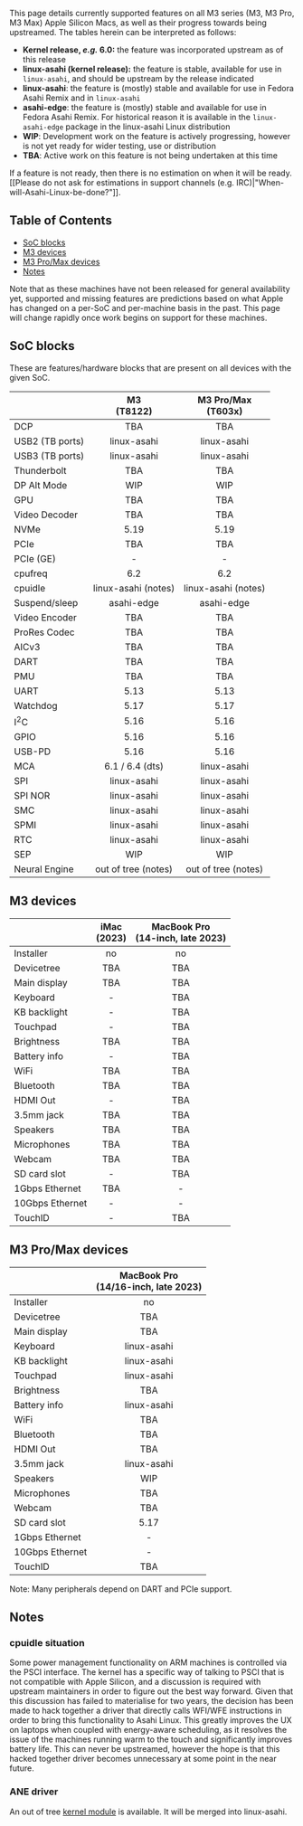 This page details currently supported features on all M3 series (M3, M3 Pro, M3 Max) Apple Silicon Macs, as well as
their progress towards being upstreamed. The tables herein can be interpreted as follows:

* **Kernel release, *e.g.* 6.0:** the feature was incorporated upstream as of this release
* **linux-asahi (kernel release):** the feature is stable, available for use in `linux-asahi`, and should be upstream by the release indicated
* **linux-asahi**: the feature is (mostly) stable and available for use in Fedora Asahi Remix and in `linux-asahi`
* **asahi-edge**: the feature is (mostly) stable and available for use in Fedora Asahi Remix. For historical reason it is available in the `linux-asahi-edge` package in the linux-asahi Linux distribution
* **WIP**: Development work on the feature is actively progressing, however is not yet ready for wider testing, use or distribution
* **TBA**: Active work on this feature is not being undertaken at this time

If a feature is not ready, then there is no estimation on when it will be ready. [[Please do not ask for estimations in support channels (e.g. IRC)|"When-will-Asahi-Linux-be-done?"]]. 

## Table of Contents
- [SoC blocks](#soc-blocks)
- [M3 devices](#m3-devices)
- [M3 Pro/Max devices](#m3-promax-devices)
- [Notes](#notes)

Note that as these machines have not been released for general availability yet, supported and missing features are predictions based on what Apple has changed
on a per-SoC and per-machine basis in the past. This page will change rapidly once work begins on support for these machines.

## SoC blocks
These are features/hardware blocks that are present on all devices with the given SoC.

|                  | M3<br>(T8122)        | M3 Pro/Max<br>(T603x)       |
|------------------|:--------------------:|:---------------------------:|
| DCP              | TBA                  | TBA                         |
| USB2 (TB ports)  | linux-asahi          | linux-asahi                 |
| USB3 (TB ports)  | linux-asahi          | linux-asahi                 |
| Thunderbolt      | TBA                  | TBA                         |
| DP Alt Mode      | WIP                  | WIP                         |
| GPU              | TBA                  | TBA                         |
| Video Decoder    | TBA                  | TBA                         |
| NVMe             | 5.19                 | 5.19                        |
| PCIe             | TBA                  | TBA                         |
| PCIe (GE)        | -                    | -                           |
| cpufreq          | 6.2                  | 6.2                         |
| cpuidle          | linux-asahi (notes)  | linux-asahi (notes)         |
| Suspend/sleep    | asahi-edge           | asahi-edge                  |
| Video Encoder    | TBA                  | TBA                         |
| ProRes Codec     | TBA                  | TBA                         |
| AICv3            | TBA                  | TBA                         |
| DART             | TBA                  | TBA                         |
| PMU              | TBA                  | TBA                         |
| UART             | 5.13                 | 5.13                        |
| Watchdog         | 5.17                 | 5.17                        |
| I<sup>2</sup>C   | 5.16                 | 5.16                        |
| GPIO             | 5.16                 | 5.16                        |
| USB-PD           | 5.16                 | 5.16                        |
| MCA              | 6.1 / 6.4 (dts)      | linux-asahi                 |
| SPI              | linux-asahi          | linux-asahi                 |
| SPI NOR          | linux-asahi          | linux-asahi                 |
| SMC              | linux-asahi          | linux-asahi                 |
| SPMI             | linux-asahi          | linux-asahi                 |
| RTC              | linux-asahi          | linux-asahi                 |
| SEP              | WIP                  | WIP                         |
| Neural Engine    | out of tree (notes)  | out of tree  (notes)        |


## M3 devices
|                    | iMac<br>(2023)     | MacBook Pro<br>(14-inch, late 2023) |
|--------------------|:------------------:|:-----------------------------------:|
| Installer          | no                 | no                                  |
| Devicetree         | TBA                | TBA                                 |
| Main display       | TBA                | TBA                                 |
| Keyboard           | -                  | TBA                                 |
| KB backlight       | -                  | TBA                                 |
| Touchpad           | -                  | TBA                                 |
| Brightness         | TBA                | TBA                                 |
| Battery info       | -                  | TBA                                 |
| WiFi               | TBA                | TBA                                 |
| Bluetooth          | TBA                | TBA                                 |
| HDMI Out           | -                  | TBA                                 |
| 3.5mm jack         | TBA                | TBA                                 |
| Speakers           | TBA                | TBA                                 |
| Microphones        | TBA                | TBA                                 |
| Webcam             | TBA                | TBA                                 |
| SD card slot       | -                  | TBA                                 |
| 1Gbps Ethernet     | TBA                | -                                   |
| 10Gbps Ethernet    | -                  | -                                   |
| TouchID            | -                  | TBA                                 |

## M3 Pro/Max devices
|                    | MacBook Pro<br>(14/16-inch, late 2023) |
|--------------------|:---------------------------------:|
| Installer          | no                                |
| Devicetree         | TBA                               |
| Main display       | TBA                               |
| Keyboard           | linux-asahi                       |
| KB backlight       | linux-asahi                       |
| Touchpad           | linux-asahi                       |
| Brightness         | TBA                               |
| Battery info       | linux-asahi                       |
| WiFi               | TBA                               |
| Bluetooth          | TBA                               |
| HDMI Out           | TBA                               |
| 3.5mm jack         | linux-asahi                       |
| Speakers           | WIP                               |
| Microphones        | TBA                               |
| Webcam             | TBA                               |
| SD card slot       | 5.17                              |
| 1Gbps Ethernet     | -                                 |
| 10Gbps Ethernet    | -                                 |
| TouchID            | TBA                               |

Note: Many peripherals depend on DART and PCIe support.


## Notes

### cpuidle situation
Some power management functionality on ARM machines is controlled via the PSCI interface. The
kernel has a specific way of talking to PSCI that is not compatible with Apple Silicon, and a
discussion is required with upstream maintainers in order to figure out the best way forward. Given
that this discussion has failed to materialise for two years, the decision has been
made to hack together a driver that directly calls WFI/WFE instructions in order to bring
this functionality to Asahi Linux. This greatly improves the UX on laptops when coupled with
energy-aware scheduling, as it resolves the issue of the machines running warm to the touch
and significantly improves battery life. This can never be upstreamed, however the hope is
that this hacked together driver becomes unnecessary at some point in the near future.

### ANE driver
An out of tree [kernel module](https://github.com/eiln/ane/tree/main) is available. It will be merged into linux-asahi.